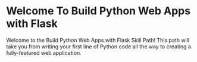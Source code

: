# Welcome To Build Python Web Apps with Flask
 Welcome to the Build Python Web Apps with Flask Skill Path! This path will take you from writing your first line of Python code all the way to creating a fully-featured web application.
